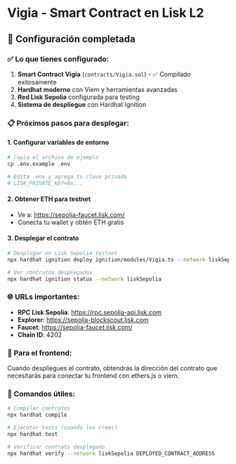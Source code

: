 # Vigia - Smart Contract en Lisk L2

## 🚀 Configuración completada

### ✅ Lo que tienes configurado:

1. **Smart Contract Vigia** (`contracts/Vigia.sol`) - ✅ Compilado exitosamente
2. **Hardhat moderno** con Viem y herramientas avanzadas  
3. **Red Lisk Sepolia** configurada para testing
4. **Sistema de despliegue** con Hardhat Ignition

### 📋 Próximos pasos para desplegar:

#### 1. Configurar variables de entorno
```bash
# Copia el archivo de ejemplo
cp .env.example .env

# Edita .env y agrega tu clave privada
# LISK_PRIVATE_KEY=0x...
```

#### 2. Obtener ETH para testnet
- Ve a: https://sepolia-faucet.lisk.com/
- Conecta tu wallet y obtén ETH gratis

#### 3. Desplegar el contrato
```bash
# Desplegar en Lisk Sepolia testnet
npx hardhat ignition deploy ignition/modules/Vigia.ts --network liskSepolia

# Ver contratos desplegados
npx hardhat ignition status --network liskSepolia
```

### 🌐 URLs importantes:
- **RPC Lisk Sepolia**: https://rpc.sepolia-api.lisk.com
- **Explorer**: https://sepolia-blockscout.lisk.com
- **Faucet**: https://sepolia-faucet.lisk.com/
- **Chain ID**: 4202

### 📱 Para el frontend:
Cuando despliegues el contrato, obtendrás la dirección del contrato que necesitarás para conectar tu frontend con ethers.js o viem.

### 🔧 Comandos útiles:
```bash
# Compilar contratos
npx hardhat compile

# Ejecutar tests (cuando los crees)
npx hardhat test

# Verificar contrato desplegado
npx hardhat verify --network liskSepolia DEPLOYED_CONTRACT_ADDRESS
```
